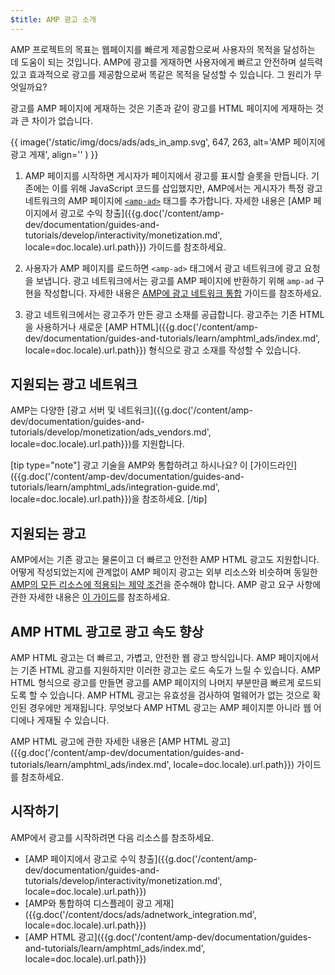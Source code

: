 ```yaml
---
$title: AMP 광고 소개
---
```


AMP 프로젝트의 목표는 웹페이지를 빠르게 제공함으로써 사용자의 목적을 달성하는 데 도움이 되는 것입니다. AMP에 광고를 게재하면 사용자에게 빠르고 안전하며 설득력 있고 효과적으로 광고를 제공함으로써 똑같은 목적을 달성할 수 있습니다. 그 원리가 무엇일까요?  

광고를 AMP 페이지에 게재하는 것은 기존과 같이 광고를 HTML 페이지에 게재하는 것과 큰 차이가 없습니다.

{{ image('/static/img/docs/ads/ads_in_amp.svg', 647, 263, alt='AMP 페이지에 광고 게재', align='' ) }}

1.  AMP 페이지를 시작하면 게시자가 페이지에서 광고를 표시할 슬롯을 만듭니다. 기존에는 이를 위해 JavaScript 코드를 삽입했지만, AMP에서는 게시자가 특정 광고 네트워크의 AMP 페이지에 [`<amp-ad>`](/ko/docs/reference/components/amp-ad.html) 태그를 추가합니다. 자세한 내용은 [AMP 페이지에서 광고로 수익 창출]({{g.doc('/content/amp-dev/documentation/guides-and-tutorials/develop/interactivity/monetization.md', locale=doc.locale).url.path}}) 가이드를 참조하세요.

2.  사용자가 AMP 페이지를 로드하면 `<amp-ad>` 태그에서 광고 네트워크에 광고 요청을 보냅니다. 광고 네트워크에서는 광고를 AMP 페이지에 반환하기 위해 `amp-ad` 구현을 작성합니다. 자세한 내용은 [AMP에 광고 네트워크 통합](https://github.com/ampproject/amphtml/blob/master/ads/README.md) 가이드를 참조하세요.

3.  광고 네트워크에서는 광고주가 만든 광고 소재를 공급합니다. 광고주는 기존 HTML을 사용하거나 새로운 [AMP HTML]({{g.doc('/content/amp-dev/documentation/guides-and-tutorials/learn/amphtml_ads/index.md', locale=doc.locale).url.path}}) 형식으로 광고 소재를 작성할 수 있습니다. 

## 지원되는 광고 네트워크

AMP는 다양한 [광고 서버 및 네트워크]({{g.doc('/content/amp-dev/documentation/guides-and-tutorials/develop/monetization/ads_vendors.md', locale=doc.locale).url.path}})를 지원합니다.

[tip type="note"]
광고 기술을 AMP와 통합하려고 하시나요? 이 [가이드라인]({{g.doc('/content/amp-dev/documentation/guides-and-tutorials/learn/amphtml_ads/integration-guide.md', locale=doc.locale).url.path}})을 참조하세요.
[/tip]

## 지원되는 광고

AMP에서는 기존 광고는 물론이고 더 빠르고 안전한 AMP HTML 광고도 지원합니다.  어떻게 작성되었는지에 관계없이 AMP 페이지 광고는 외부 리소스와 비슷하며 동일한 [AMP의 모든 리소스에 적용되는 제약 조건](/learn/about-how/)을 준수해야 합니다.   AMP 광고 요구 사항에 관한 자세한 내용은 [이 가이드](https://github.com/ampproject/amphtml/blob/master/ads/README.md#constraints)를 참조하세요.

## AMP HTML 광고로 광고 속도 향상

AMP HTML 광고는 더 빠르고, 가볍고, 안전한 웹 광고 방식입니다. AMP 페이지에서는 기존 HTML 광고를 지원하지만 이러한 광고는 로드 속도가 느릴 수 있습니다. AMP HTML 형식으로 광고를 만들면 광고를 AMP 페이지의 나머지 부분만큼 빠르게 로드되도록 할 수 있습니다. AMP HTML 광고는 유효성을 검사하여 멀웨어가 없는 것으로 확인된 경우에만 게재됩니다. 무엇보다 AMP HTML 광고는 AMP 페이지뿐 아니라 웹 어디에나 게재될 수 있습니다.

AMP HTML 광고에 관한 자세한 내용은 [AMP HTML 광고]({{g.doc('/content/amp-dev/documentation/guides-and-tutorials/learn/amphtml_ads/index.md', locale=doc.locale).url.path}}) 가이드를 참조하세요.


## 시작하기

AMP에서 광고를 시작하려면 다음 리소스를 참조하세요.

* [AMP 페이지에서 광고로 수익 창출]({{g.doc('/content/amp-dev/documentation/guides-and-tutorials/develop/interactivity/monetization.md', locale=doc.locale).url.path}})
* [AMP와 통합하여 디스플레이 광고 게재]({{g.doc('/content/docs/ads/adnetwork_integration.md', locale=doc.locale).url.path}})
* [AMP HTML 광고]({{g.doc('/content/amp-dev/documentation/guides-and-tutorials/learn/amphtml_ads/index.md', locale=doc.locale).url.path}})
 
